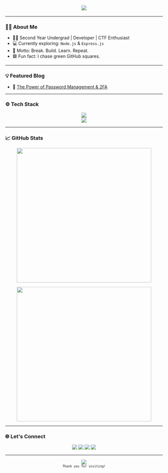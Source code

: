 <h1 align="center">
  <img src="https://readme-typing-svg.herokuapp.com/?font=Fira+Code&size=32&pause=1000&color=00FF41&center=true&vCenter=true&width=450&lines=Hey+There!+I'm+Abhinav">
</h1>

---

### 👨‍💻 About Me

- 🧑‍🎓 Second Year Undergrad | Developer | CTF Enthusiast  
- 💻 Currently exploring: `Node.js` & `Express.js`  
- 🧠 Motto: Break. Build. Learn. Repeat.  
- 🟩 Fun fact: I chase green GitHub squares.

---

### 💡 Featured Blog

- 🔐 [The Power of Password Management & 2FA](https://secureyourlogins.blogspot.com/2024/05/enhancing-your-online-security-power-of.html)

---

### ⚙️ Tech Stack

<p align="center">
  <img src="https://skillicons.dev/icons?i=cpp,python,html,css,js,nodejs,react,git,github,kali,linux" /><br>
  <img src="https://skillicons.dev/icons?i=arduino,express,postgres,vscode" />
</p>

---

### 📈 GitHub Stats

<p align="center">
  <img src="https://github-readme-stats.vercel.app/api?username=A-b-h-i-n-a-v-1-9&show_icons=true&theme=radical&count_private=true" width="430" />
</p>
<p align="center">
  <img src="https://github-readme-streak-stats.herokuapp.com/?user=A-b-h-i-n-a-v-1-9&theme=radical" width="430"/>
</p>

---

### 🌐 Let's Connect

<p align="center">
  <a href="https://linkedin.com/in/abhinav-mehta-224968290"><img src="https://skillicons.dev/icons?i=linkedin" /></a>
  <a href="https://x.com/Abhinav04139720"><img src="https://skillicons.dev/icons?i=twitter" /></a>
  <a href="https://www.instagram.com/abhinav_1995/"><img src="https://skillicons.dev/icons?i=instagram" /></a>
  <a href="mailto:abhinavmehta374@gmail.com"><img src="https://skillicons.dev/icons?i=gmail" /></a>
</p>

---

<p align="center">
  <img src="https://profile-counter.glitch.me/A-b-h-i-n-a-v-1-9/count.svg" />
  <br>
  <sub><code>Thank you for visiting!</code></sub>
</p>
